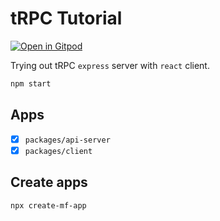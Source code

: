 # tRPC Tutorial

[![Open in Gitpod](https://gitpod.io/button/open-in-gitpod.svg)](https://gitpod.io/#https://github.com/mocon/trpc-tutorial)

Trying out tRPC `express` server with `react` client.

```sh
npm start
```

## Apps

- [x] `packages/api-server`
- [x] `packages/client`

## Create apps

```sh
npx create-mf-app
```
